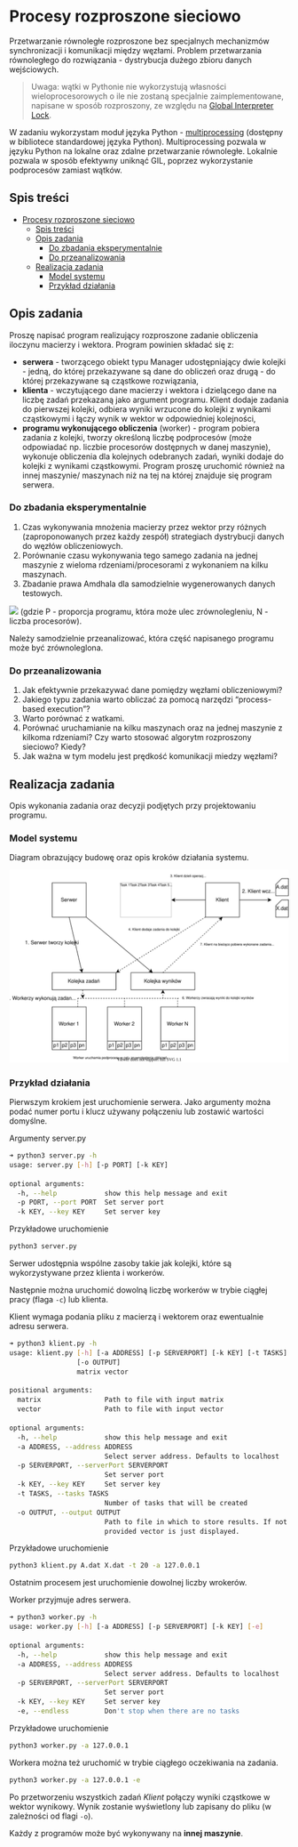 # Procesy rozproszone sieciowo

Przetwarzanie równoległe rozproszone bez specjalnych mechanizmów synchronizacji i komunikacji między węzłami. Problem przetwarzania równoległego do rozwiązania - dystrybucja dużego zbioru danych wejściowych.

> Uwaga: wątki w Pythonie nie wykorzystują własności wieloprocesorowych o ile nie zostaną specjalnie zaimplementowane, napisane w sposób rozproszony, ze względu na [Global Interpreter Lock](https://wiki.python.org/moin/GlobalInterpreterLock).

W zadaniu wykorzystam moduł języka Python - [multiprocessing](https://docs.python.org/2/library/multiprocessing.html) (dostępny w bibliotece standardowej języka Python). Multiprocessing pozwala w języku Python na lokalne oraz zdalne przetwarzanie równoległe. Lokalnie pozwala w sposób efektywny uniknąć GIL, poprzez wykorzystanie podprocesów zamiast wątków.

## Spis treści

- [Procesy rozproszone sieciowo](#procesy-rozproszone-sieciowo)
  - [Spis treści](#spis-treści)
  - [Opis zadania](#opis-zadania)
    - [Do zbadania eksperymentalnie](#do-zbadania-eksperymentalnie)
    - [Do przeanalizowania](#do-przeanalizowania)
  - [Realizacja zadania](#realizacja-zadania)
    - [Model systemu](#model-systemu)
    - [Przykład działania](#przykład-działania)

## Opis zadania

Proszę napisać program realizujący rozproszone zadanie obliczenia iloczynu macierzy i wektora. Program powinien składać się z:

- **serwera** - tworzącego obiekt typu Manager udostępniający dwie kolejki - jedną, do której przekazywane są dane do obliczeń oraz drugą - do której przekazywane są cząstkowe rozwiązania,
- **klienta** - wczytującego dane macierzy i wektora i dzielącego dane na liczbę zadań przekazaną jako argument programu. Klient dodaje zadania do pierwszej kolejki, odbiera wyniki wrzucone do kolejki z wynikami cząstkowymi i łączy wynik w wektor w odpowiedniej kolejności,
- **programu wykonującego obliczenia** (worker) - program pobiera zadania z kolejki, tworzy określoną liczbę podprocesów (może odpowiadać np. liczbie procesorów dostępnych w danej maszynie), wykonuje obliczenia dla kolejnych odebranych zadań, wyniki dodaje do kolejki z wynikami cząstkowymi. Program proszę uruchomić również na innej maszynie/ maszynach niż na tej na której znajduje się program serwera.

### Do zbadania eksperymentalnie

1. Czas wykonywania mnożenia macierzy przez wektor przy różnych (zaproponowanych przez każdy zespół) strategiach dystrybucji danych do węzłów obliczeniowych.
2. Porównanie czasu wykonywania tego samego zadania na jednej maszynie z wieloma rdzeniami/procesorami z wykonaniem na kilku maszynach.
3. Zbadanie prawa Amdhala dla samodzielnie wygenerowanych danych testowych.   
<img src="https://render.githubusercontent.com/render/math?math=\dfrac{1}{(1-P)%2B\dfrac{P}{N}}">  
(gdzie P - proporcja programu, która może ulec zrównolegleniu, N - liczba procesorów).

Należy samodzielnie przeanalizować, która część napisanego programu może być zrównoleglona.

### Do przeanalizowania

1. Jak efektywnie przekazywać dane pomiędzy węzłami obliczeniowymi?
2. Jakiego typu zadania warto obliczać za pomocą narzędzi “process-based execution”?
3. Warto porównać z watkami.
4. Porównać uruchamianie na kilku maszynach oraz na jednej maszynie z kilkoma rdzeniami? Czy warto stosować algorytm rozproszony sieciowo? Kiedy?
5. Jak ważna w tym modelu jest prędkość komunikacji miedzy węzłami?

## Realizacja zadania

Opis wykonania zadania oraz decyzji podjętych przy projektowaniu programu.

### Model systemu

Diagram obrazujący budowę oraz opis kroków działania systemu.

<img src="./Modele/Model_dzialania_i_architektury.svg">

### Przykład działania

Pierwszym krokiem jest uruchomienie serwera. Jako argumenty można podać numer portu i klucz używany połączeniu lub zostawić wartości domyślne.

Argumenty server.py

```bash
➜ python3 server.py -h 
usage: server.py [-h] [-p PORT] [-k KEY]

optional arguments:
  -h, --help            show this help message and exit
  -p PORT, --port PORT  Set server port
  -k KEY, --key KEY     Set server key
```

Przykładowe uruchomienie

```bash
python3 server.py
```

Serwer udostępnia wspólne zasoby takie jak kolejki, które są wykorzystywane przez klienta i workerów.

Następnie można uruchomić dowolną liczbę workerów w trybie ciągłej pracy (flaga `-c`) lub klienta.

Klient wymaga podania pliku z macierzą i wektorem oraz ewentualnie adresu serwera.

```bash
➜ python3 klient.py -h                         
usage: klient.py [-h] [-a ADDRESS] [-p SERVERPORT] [-k KEY] [-t TASKS]
                 [-o OUTPUT]
                 matrix vector

positional arguments:
  matrix                Path to file with input matrix
  vector                Path to file with input vector

optional arguments:
  -h, --help            show this help message and exit
  -a ADDRESS, --address ADDRESS
                        Select server address. Defaults to localhost
  -p SERVERPORT, --serverPort SERVERPORT
                        Set server port
  -k KEY, --key KEY     Set server key
  -t TASKS, --tasks TASKS
                        Number of tasks that will be created
  -o OUTPUT, --output OUTPUT
                        Path to file in which to store results. If not
                        provided vector is just displayed.
```

Przykładowe uruchomienie

```bash
python3 klient.py A.dat X.dat -t 20 -a 127.0.0.1
```

Ostatnim procesem jest uruchomienie dowolnej liczby wrokerów.

Worker przyjmuje adres serwera.

```bash
➜ python3 worker.py -h
usage: worker.py [-h] [-a ADDRESS] [-p SERVERPORT] [-k KEY] [-e]

optional arguments:
  -h, --help            show this help message and exit
  -a ADDRESS, --address ADDRESS
                        Select server address. Defaults to localhost
  -p SERVERPORT, --serverPort SERVERPORT
                        Set server port
  -k KEY, --key KEY     Set server key
  -e, --endless         Don't stop when there are no tasks
```

Przykładowe uruchomienie

```bash
python3 worker.py -a 127.0.0.1
```

Workera można też uruchomić w trybie ciągłego oczekiwania na zadania.

```bash
python3 worker.py -a 127.0.0.1 -e
```

Po przetworzeniu wszystkich zadań _Klient_ połączy wyniki cząstkowe w wektor wynikowy. Wynik zostanie wyświetlony lub zapisany do pliku (w zależności od flagi `-o`).

Każdy z programów może być wykonywany na **innej maszynie**.
